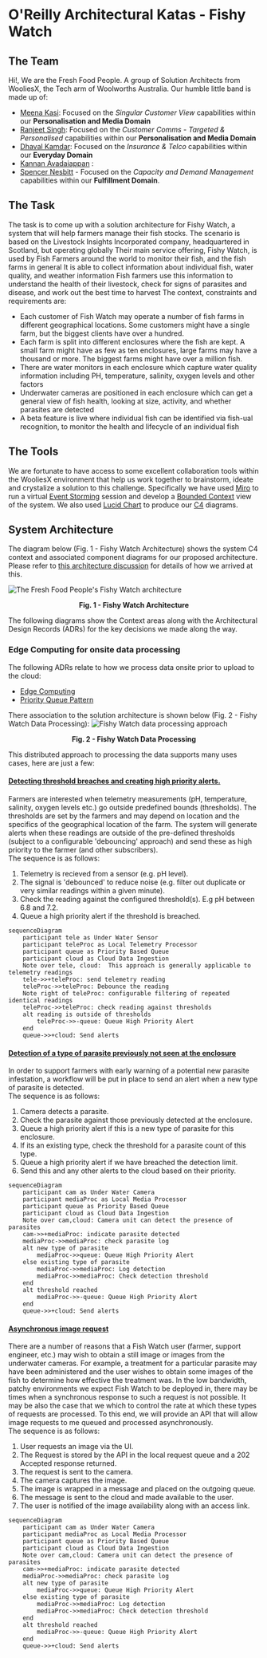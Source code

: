 # O'Reilly Architectural Katas - Fishy Watch

## The Team

Hi!, We are the Fresh Food People. A group of Solution Architects from WooliesX, the Tech arm of Woolworths Australia. Our humble little band is made up of:

 - [Meena Kasi](https://www.linkedin.com/in/meenakasi/): Focused on the *Singular Customer View* capabilities within our  **Personalisation and Media Domain**
 - [Ranjeet Singh](https://www.linkedin.com/in/rsinghyadav/): Focused on the *Customer Comms - Targeted & Personalised* capabilities within our **Personalisation and Media Domain**
 - [Dhaval Kamdar](https://www.linkedin.com/in/dkamdar/): Focused on the *Insurance & Telco* capabilities within our **Everyday Domain**
 - [Kannan Avadaiappan](https://www.linkedin.com/in/avakannan/) :
 - [Spencer Nesbitt](https://www.linkedin.com/in/spencer-nesbitt-3024684/) - Focused on the *Capacity and Demand Management* capabilities within our **Fulfillment Domain**.  


## The Task
The task is to come up with a solution architecture for Fishy Watch, a system that will help farmers manage their fish stocks. The scenario is based on the Livestock Insights Incorporated company, headquartered in Scotland, but operating globally Their main service offering, Fishy Watch, is used by Fish Farmers around the world to monitor their fish, and the fish farms in general It is able to collect information about individual fish, water quality, and weather information Fish farmers use this information to understand the health of their livestock, check for signs of parasites and disease, and work out the best time to harvest
The context, constraints and requirements are:

 - Each customer of Fish Watch may operate a number of fish farms in different geographical locations. Some customers might have a single farm, but the biggest clients have over a hundred. 
 - Each farm is split into different enclosures where the fish are kept. A small farm might have as few as ten enclosures, large farms may have a thousand or more. The biggest farms might have over a million fish. 
 - There are water monitors in each enclosure which capture water quality information including PH, temperature, salinity, oxygen levels and other factors 
 - Underwater cameras are positioned in each enclosure which can get a general view of fish health, looking at size, activity, and whether parasites are detected 
 - A beta feature is live where individual fish can be identified via fish-ual recognition, to monitor the health and lifecycle of an individual fish

## The Tools

We are fortunate to have access to some excellent collaboration tools within the WooliesX environment that help us work together to brainstorm, ideate and crystalize a solution to this challenge. Specifically we have used [Miro](https://miro.com/) to run a virtual [Event Storming](https://www.eventstorming.com/) session and develop a [Bounded Context](https://github.com/ddd-crew/bounded-context-canvas) view of the system. We also used  [Lucid Chart](https://www.lucidchart.com/pages/) to produce our [C4](https://c4model.com/) diagrams. 


## System Architecture

The diagram below (Fig. 1 - Fishy Watch Architecture) shows the system C4 context and associated component diagrams for our proposed architecture. Please refer to [this architecture discussion](./Architecture.md) for details of how we arrived at this.

![The Fresh Food People's Fishy Watch architecture](Diagrams/FishyWatch-C4-final.jpeg "Fig. 1 - Fishy Watch Architecture")
**<p style="text-align: center;">Fig. 1 - Fishy Watch Architecture</p>**
The following diagrams show the Context areas along with the Architectural Design Records (ADRs) for the key decisions we made along the way.

### Edge Computing for onsite data processing

The following ADRs relate to how we process data onsite prior to upload to the cloud:
- [Edge Computing](ADR/001_ADR_Edge_Computing.md)
- [Priority Queue Pattern](ADR/002_ADR_Priority_Queue.md)

There association to the solution architecture is shown below (Fig. 2 - Fishy Watch Data Processing):
![Fishy Watch data processing approach](Diagrams/FishyWatch-Data-Processing-ADRs.jpeg "Fig. 2 - Fishy Watch Data Processing")
**<p style="text-align: center;">Fig. 2 - Fishy Watch Data Processing</p>**

This distributed approach to processing the data supports many uses cases, here are just a few:

#### [Detecting threshold breaches and creating high priority alerts.](Workflows/telemetry_reading_threshold_breach.md)

Farmers are interested when telemetry measurements (pH, temperature, salinity, oxygen levels etc.) go outside predefined bounds (thresholds). The thresholds are set by the farmers and may depend on location and the specifics of the geographical location of the farm.
The system will generate alerts when these readings are outside of the pre-defined thresholds (subject to a configurable 'debouncing' approach) and send these as high priority to the farmer (and other subscribers).<br/>
The sequence is as follows:

1. Telemetry is recieved from a sensor (e.g. pH level).
2. The signal is 'debounced' to reduce noise (e.g. filter out duplicate or very similar readings within a given minute).
3. Check the reading against the configured threshold(s). E.g pH between 6.8 and 7.2.
4. Queue a high priority alert if the threshold is breached.


```mermaid
sequenceDiagram
    participant tele as Under Water Sensor
    participant teleProc as Local Telemetry Processor
    participant queue as Priority Based Queue
    participant cloud as Cloud Data Ingestion
    Note over tele, cloud:  This approach is generally applicable to telemetry readings
    tele->>+teleProc: send telemetry reading
    teleProc->>teleProc: Debounce the reading 
    Note right of teleProc: configurable filtering of repeated identical readings 
    teleProc->>teleProc: check reading against thresholds
    alt reading is outside of thresholds
        teleProc->>-queue: Queue High Priority Alert
    end
    queue->>+cloud: Send alerts
```

#### [Detection of a type of parasite previously not seen at the enclosure](Workflows/new_parasite_detection.md)

In order to support farmers with early warning of a potential new parasite infestation, a workflow will be put in place to send an alert when a new type of parasite is detected.<br/>
The sequence is as follows:

1. Camera detects a parasite.
2. Check the parasite against those previously detected at the enclosure.
3. Queue a high priority alert if this is a new type of parasite for this enclosure.
4. If its an existing type, check the threshold for a parasite count of this type.
5. Queue a high priority alert if we have breached the detection limit.
6. Send this and any other alerts to the cloud based on their priority.

```mermaid
sequenceDiagram
    participant cam as Under Water Camera
    participant mediaProc as Local Media Processor
    participant queue as Priority Based Queue
    participant cloud as Cloud Data Ingestion
    Note over cam,cloud: Camera unit can detect the presence of parasites
    cam->>+mediaProc: indicate parasite detected
    mediaProc->>mediaProc: check parasite log
    alt new type of parasite
	    mediaProc->>queue: Queue High Priority Alert
	else existing type of parasite
	    mediaProc->>mediaProc: Log detection
	    mediaProc->>mediaProc: Check detection threshold
	end
    alt threshold reached
	    mediaProc->>-queue: Queue High Priority Alert
    end
    queue->>+cloud: Send alerts
```

#### [Asynchronous image request](Workflows/asynchronous_image_request.md)
There are a number of reasons that a Fish Watch user (farmer, support engineer, etc.) may wish to obtain a still image or images from the underwater cameras. For example, a treatment for a particular parasite may have been administered and the user wishes to obtain some images of the fish to determine how effective the treatment was.
In the low bandwidth, patchy environments we expect Fish Watch to be deployed in, there may be times when a synchronous response to such a request is not possible. It may be also the case that we which to control the rate at which these types of requests are processed. To this end, we will provide an API that will allow image requests to me queued and processed asynchronously.<br/>
The sequence is as follows:

1. User requests an image via the UI.
2. The Request is stored by the API in the local request queue and a 202 Accepted response returned.
3. The request is sent to the camera.
4. The camera captures the image.
5. The image is wrapped in a message and placed on the outgoing queue.
6. The message is sent to the cloud and made available to the user.
7. The user is notified of the image availability along with an access link.

```mermaid
sequenceDiagram
    participant cam as Under Water Camera
    participant mediaProc as Local Media Processor
    participant queue as Priority Based Queue
    participant cloud as Cloud Data Ingestion
    Note over cam,cloud: Camera unit can detect the presence of parasites
    cam->>+mediaProc: indicate parasite detected
    mediaProc->>mediaProc: check parasite log
    alt new type of parasite
	    mediaProc->>queue: Queue High Priority Alert
	else existing type of parasite
	    mediaProc->>mediaProc: Log detection
	    mediaProc->>mediaProc: Check detection threshold
	end
    alt threshold reached
	    mediaProc->>-queue: Queue High Priority Alert
    end
    queue->>+cloud: Send alerts
```